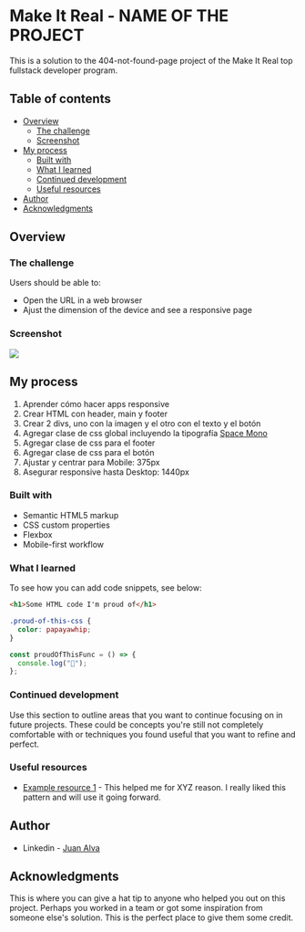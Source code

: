 # Make It Real - NAME OF THE PROJECT

This is a solution to the 404-not-found-page project of the Make It Real top fullstack developer program.

## Table of contents

- [Overview](#overview)
  - [The challenge](#the-challenge)
  - [Screenshot](#screenshot)
- [My process](#my-process)
  - [Built with](#built-with)
  - [What I learned](#what-i-learned)
  - [Continued development](#continued-development)
  - [Useful resources](#useful-resources)
- [Author](#author)
- [Acknowledgments](#acknowledgments)

## Overview

### The challenge

Users should be able to:

- Open the URL in a web browser
- Ajust the dimension of the device and see a responsive page

### Screenshot

![](./screenshot.jpg)

## My process

1. Aprender cómo hacer apps responsive
2. Crear HTML con header, main y footer
3. Crear 2 divs, uno con la imagen y el otro con el texto y el botón
4. Agregar clase de css global incluyendo la tipografía [Space Mono](https://fonts.google.com/specimen/Space+Mono)
5. Agregar clase de css para el footer
6. Agregar clase de css para el botón
7. Ajustar y centrar para Mobile: 375px
8. Asegurar responsive hasta Desktop: 1440px

### Built with

- Semantic HTML5 markup
- CSS custom properties
- Flexbox
- Mobile-first workflow

### What I learned

To see how you can add code snippets, see below:

```html
<h1>Some HTML code I'm proud of</h1>
```

```css
.proud-of-this-css {
  color: papayawhip;
}
```

```js
const proudOfThisFunc = () => {
  console.log("🎉");
};
```

### Continued development

Use this section to outline areas that you want to continue focusing on in future projects. These could be concepts you're still not completely comfortable with or techniques you found useful that you want to refine and perfect.

### Useful resources

- [Example resource 1](https://www.example.com) - This helped me for XYZ reason. I really liked this pattern and will use it going forward.

## Author

- Linkedin - [Juan Alva](https://www.linkedin.com/in/juan-luis-alva/)

## Acknowledgments

This is where you can give a hat tip to anyone who helped you out on this project. Perhaps you worked in a team or got some inspiration from someone else's solution. This is the perfect place to give them some credit.
